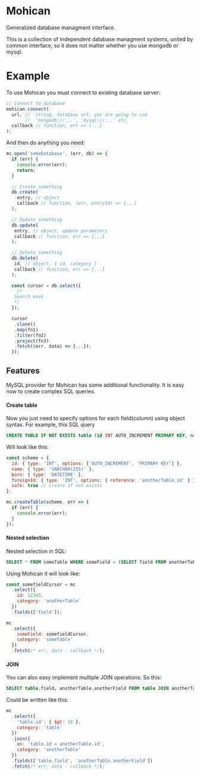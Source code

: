 # Mohican
Generalized database managment interface.

This is a collection of independent database managment systems, united by common interface, so it does not matter whether you use mongodb or mysql.

# Example
To use Mohican you must connect to existing database server:
```javascript
// Connect to database
mohican.connect(
  url, //  string, database url, you are going to use
       //  'mongodb://...', 'mysql://...' etc.
  callback // function, err => {...}
);
```

And then do anything you need:
```javascript
mc.open('someDatabase', (err, db) => {
  if (err) {
    console.error(err);
    return;
  }

  // Create something
  db.create(
    entry, // object
    callback // function, (err, entryId) => {...}
  );

  // Update something
  db.update(
   entry, // object, update parameters
   callback // function, err => {...}
  );

  // Delete something
  db.delete(
   id, // object, { id, category }
   callback // function, err => {...}
  );

  const cursor = db.select({
    /*
   Search mask
   */
  });

  cursor
   .clone()
   .map(fn1)
   .filter(fn2)
   .project(fn3)
   .fetch((err, data) => {...});
  });
```

## Features
MySQL provider for Mohican has some additional functionality. It is easy now to create complex SQL queries.

#### Create table
Now you just need to specify options for each field(column) using object syntax. For example, this SQL query
```sql
CREATE TABLE IF NOT EXISTS table (id INT AUTO_INCREMENT PRIMARY KEY, name VARCHAR(255), born DATETIME, foreignId INT, FOREIGN KEY(foreignId) REFERENCES anotherTable(id))
```
Will look like this:
```javascript
const scheme = {
  id: { type: 'INT', options: ['AUTO_INCREMENT', 'PRIMARY KEY'] },
  name: { type: 'VARCHAR(255)' },
  born: { type: 'DATETIME' },
  foreignId: { type: 'INT', options: { reference: 'anotherTable.id' } },
  safe: true // create if not exists
};

mc.createTable(scheme, err => {
  if (err) {
    console.error(err);
  }
});
```

#### Nested selection
Nested selection in SQL:
```sql
SELECT * FROM someTable WHERE someField = (SELECT field FROM anotherTable WHERE id = 12345);
```
Using Mohican it will look like:
```javascript
const somefieldCursor = mc
  .select({
    id: 12345,
    category: 'anotherTable'
  })
  .fields(['field']);

mc
  .select({
    someField: somefieldCursor,
    category: 'someTable'
  })
  .fetch(/* err, data - callback */);
```

#### JOIN
You can also easy implement multiple JOIN operations. So this:
```sql
SELECT table.field, anotherTable.anotherField FROM table JOIN anotherTable ON table.id = anotherTable.id WHERE table.id > 10
```
Could be written like this:
```javascript
mc
  .select({
    'table.id': { $gt: 10 },
    category: 'table'
  })
  .join({
    on: 'table.id = anotherTable.id',
    category: 'anotherTable'
  })
  .fields(['table.field', 'anotherTable.anotherField'])
  .fetch(/* err, data - callback */);
```
